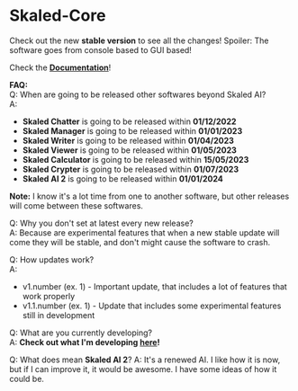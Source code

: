 # Skaled-Core
Check out the new **stable version** to see all the changes! Spoiler: The software goes from console based to GUI based! <br>

Check the **[Documentation](https://github.com/Skaled/Skaled-Core/wiki)**! <br>

**FAQ:** <br>
Q: When are going to be released other softwares beyond Skaled AI? <br>
A:
* **Skaled Chatter** is going to be released within **01/12/2022**
* **Skaled Manager** is going to be released within **01/01/2023**
* **Skaled Writer** is going to be released within **01/04/2023**
* **Skaled Viewer** is going to be released within **01/05/2023**
* **Skaled Calculator** is going to be released within **15/05/2023**
* **Skaled Crypter** is going to be released within **01/07/2023**
* **Skaled AI 2** is going to be released within **01/01/2024**

**Note:** I know it's a lot time from one to another software, but other releases will come between these softwares.

Q: Why you don't set at latest every new release? <br>
A: Because are experimental features that when a new stable update will come they will be stable, and don't might cause the software to crash.

Q: How updates work? <br>
A:
* v1.number (ex. 1) - Important update, that includes a lot of features that work properly <br>
* v1.1.number (ex. 1) - Update that includes some experimental features still in development <br>

Q: What are you currently developing? <br>
A: **Check out what I'm developing [here](https://trello.com/b/08H6V1DG/skaled-core)!**

Q: What does mean **Skaled AI 2**?
A: It's a renewed AI. I like how it is now, but if I can improve it, it would be awesome. I have some ideas of how it could be.
